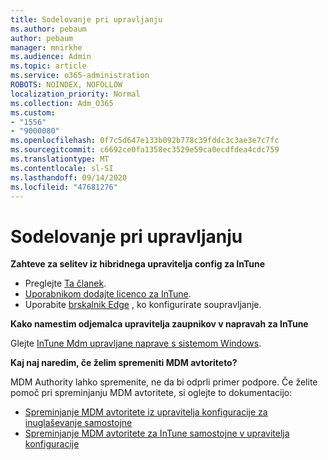 ```yaml
---
title: Sodelovanje pri upravljanju
ms.author: pebaum
author: pebaum
manager: mnirkhe
ms.audience: Admin
ms.topic: article
ms.service: o365-administration
ROBOTS: NOINDEX, NOFOLLOW
localization_priority: Normal
ms.collection: Adm_O365
ms.custom:
- "1556"
- "9000080"
ms.openlocfilehash: 0f7c5d647e133b092b778c39fddc3c3ae3e7c7fc
ms.sourcegitcommit: c6692ce0fa1358ec3529e59ca0ecdfdea4cdc759
ms.translationtype: MT
ms.contentlocale: sl-SI
ms.lasthandoff: 09/14/2020
ms.locfileid: "47681276"
---
```

# <a name="co-management"></a>Sodelovanje pri upravljanju

**Zahteve za selitev iz hibridnega upravitelja config za InTune**

- Preglejte [Ta članek](https://docs.microsoft.com/configmgr/mdm/deploy-use/migrate-hybridmdm-to-intunesa).
- [Uporabnikom dodajte licenco za InTune](https://docs.microsoft.com/intune/licenses-assign).
- Uporabite [brskalnik Edge](https://www.microsoft.com/windows/microsoft-edge) , ko konfigurirate soupravljanje.

**Kako namestim odjemalca upravitelja zaupnikov v napravah za InTune**

Glejte [InTune Mdm upravljane naprave s sistemom Windows](https://docs.microsoft.com/configmgr/core/clients/deploy/deploy-clients-to-windows-computers#bkmk_mdm).

**Kaj naj naredim, če želim spremeniti MDM avtoriteto?**

MDM Authority lahko spremenite, ne da bi odprli primer podpore. Če želite pomoč pri spreminjanju MDM avtoritete, si oglejte to dokumentacijo:

- [Spreminjanje MDM avtoritete iz upravitelja konfiguracije za inuglaševanje samostojne](https://docs.microsoft.com/configmgr/mdm/deploy-use/migrate-change-mdm-authority)
- [Spreminjanje MDM avtoritete za InTune samostojne v upravitelja konfiguracije](https://docs.microsoft.com/configmgr/mdm/deploy-use/change-mdm-authority)
